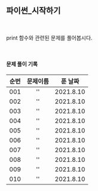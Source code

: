 ## 파이썬_시작하기

<br>

print 함수와 관련된 문제를 풀어봅시다.

<br>

#### 문제 풀이 기록
| 순번 | 문제이름 |푼 날짜 |
|:----------:|:----------:|:----------:|
| 001 | '' | 2021.8.10 |
| 002 | '' | 2021.8.10 |
| 003 | '' | 2021.8.10 |
| 004 | '' | 2021.8.10 |
| 005 | '' | 2021.8.10 |
| 006 | '' | 2021.8.10 |
| 007 | '' | 2021.8.10 |
| 008 | '' | 2021.8.10 |
| 009 | '' | 2021.8.10 |
| 010 | '' | 2021.8.10 |